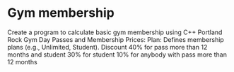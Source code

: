 # Gym membership
Create a program to calculate basic gym membership using C++
Portland Rock Gym Day Passes and Membership Prices:
Plan: Defines membership plans (e.g., Unlimited, Student).
Discount 40% for pass more than 12 months and student
30% for student
10% for anybody with pass more than 12 months
